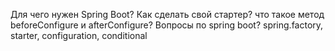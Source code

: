 Для чего нужен Spring Boot?
Как сделать свой стартер?
что такое метод beforeConfigure и afterConfigure?
Вопросы по spring boot? spring.factory, starter, configuration, conditional






